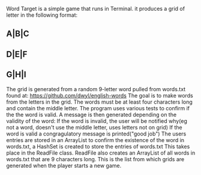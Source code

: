 Word Target is a simple game that runs in Terminal.
it produces a grid of letter in the following format:

A|B|C
-----
D|E|F
-----
G|H|I
-----


The grid is generated from a random 9-letter word pulled from words.txt found at: https://github.com/dwyl/english-words
The goal is to make words from the letters in the grid. The words must be at least four characters long
and contain the middle letter.
The program uses various tests to confirm if the the word is valid.
A message is then generated depending on the validity of the word:
If the word is invalid, the user will be notified why(eg not a word, doesn't use the middle letter, uses letters not on grid)
If the word is valid a congragulatory message is printed("good job")
The users entries are stored in an ArrayList
to confirm the existence of the word in words.txt, a HashSet is created to store the entries of words.txt
This takes place in the ReadFile class.
ReadFile also creates an ArrayList of all words in words.txt that are 9 characters long.
This is the list from which grids are generated when the player starts a new game.
